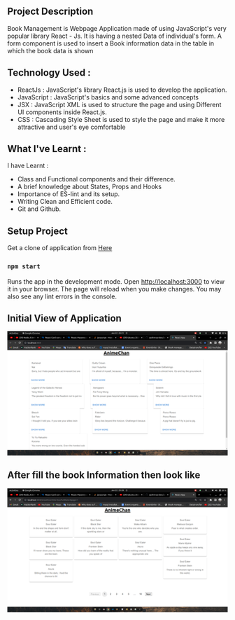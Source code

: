 ## Project Description

Book Management is Webpage Application made of using JavaScript's very popular library React - Js. It is having a nested Data of individual's form. A form component is used to insert a Book information data in the table in which the book data is shown
## Technology Used :

- ReactJs : JavaScript's library React.js is used to develop the application.
- JavaScript :  JavaScript's basics and some advanced concepts 
- JSX : JavaScript XML is used to structure the page and using Different UI components inside React.js.
- CSS : Cascading Style Sheet is used to style the page and make it more attractive and user's eye comfortable

## What I've Learnt :

I have Learnt :
- Class and Functional components and their difference.
- A brief knowledge about States, Props and Hooks
- Importance of ES-lint and its setup.
- Writing Clean and Efficient code.
- Git and Github.
## Setup Project

Get a clone of application from [Here](https://github.com/sachinrao-dev/Book-Management-using-reacrt)
### `npm start`

Runs the app in the development mode. Open [http://localhost:3000](http://localhost:3000) to view it in your browser.
The page will reload when you make changes. You may also see any lint errors in the console.

## Initial View of Application
![Screenshot](src/asset/dashboard.png)

## After fill the book Information then look like 
![Screenshot](src/asset/2nd.png)

